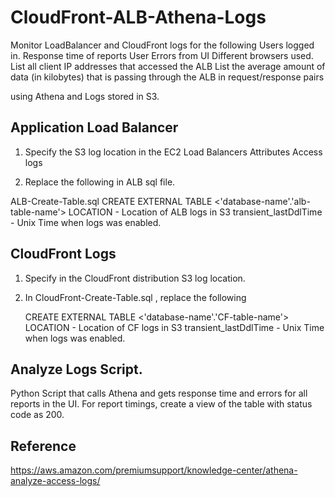 # CloudFront-ALB-Athena-Logs
   Monitor LoadBalancer and CloudFront logs for the following 
      Users logged in.
      Response time of reports
      User Errors from UI
      Different browsers used.
      List all client IP addresses that accessed the ALB
      List the average amount of data (in kilobytes) that is passing through the ALB in request/response pairs
      
   using Athena and Logs stored in S3.


## Application Load Balancer 

   1. Specify the S3 log location in the EC2 Load Balancers Attributes Access logs

   2. Replace the following in ALB sql file.
 
   ALB-Create-Table.sql
      CREATE EXTERNAL TABLE <'database-name'.'alb-table-name'>
      LOCATION - Location of ALB logs in S3
      transient_lastDdlTime - Unix Time when logs was enabled.

## CloudFront Logs 

   1. Specify in the CloudFront distribution S3 log location.

   2. In CloudFront-Create-Table.sql , replace the following  

      CREATE EXTERNAL TABLE <'database-name'.'CF-table-name'>
      LOCATION - Location of CF logs in S3
      transient_lastDdlTime - Unix Time when logs was enabled.

## Analyze Logs Script.
   Python Script that calls Athena and gets response time and errors for all reports in the UI.
   For report timings, create a view of the table with status code as 200.

## Reference
   https://aws.amazon.com/premiumsupport/knowledge-center/athena-analyze-access-logs/